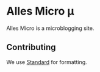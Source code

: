 # Alles Micro μ
Alles Micro is a microblogging site.

## Contributing
We use [Standard](https://npmjs.org/package/standard) for formatting.